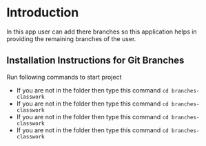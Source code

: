 # Introduction
In this app user can add there branches so this application helps in providing the remaining branches of the user.

## Installation Instructions for Git Branches
Run following commands to start project
* If you are not in the folder then type this command `cd branches-classwork`
* If you are not in the folder then type this command `cd branches-classwork`
* If you are not in the folder then type this command `cd branches-classwork`
* If you are not in the folder then type this command `cd branches-classwork`
